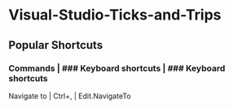 # Visual-Studio-Ticks-and-Trips

## Popular Shortcuts
### Commands  | ### Keyboard shortcuts  |  ### Keyboard shortcuts 
Navigate to   | 	Ctrl+, 	| Edit.NavigateTo

